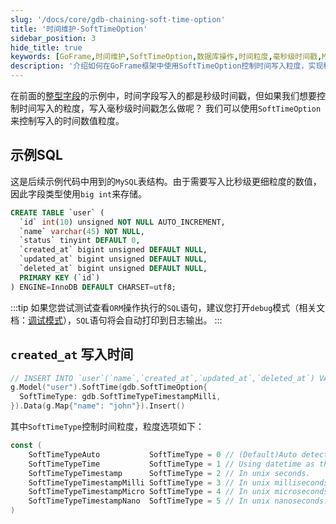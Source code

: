 ```yaml
---
slug: '/docs/core/gdb-chaining-soft-time-option'
title: '时间维护-SoftTimeOption'
sidebar_position: 3
hide_title: true
keywords: [GoFrame,时间维护,SoftTimeOption,数据库操作,时间粒度,毫秒级时间戳,MySQL表结构,ORM操作,时间字段,大整型存储]
description: '介绍如何在GoFrame框架中使用SoftTimeOption控制时间写入粒度，实现秒级到毫秒级的时间戳转换，并提供相关MySQL表结构和示例代码，帮助开发者灵活配置时间字段，支持多种时间粒度选项以满足不同项目需求，并通过ORM方法插入数据'
---
```



在前面的[整型字段](./时间维护-整型字段.md)的示例中，时间字段写入的都是秒级时间戳，但如果我们想要控制时间写入的粒度，写入毫秒级时间戳怎么做呢？
我们可以使用`SoftTimeOption`来控制写入的时间数值粒度。

## 示例SQL
这是后续示例代码中用到的`MySQL`表结构。由于需要写入比秒级更细粒度的数值，因此字段类型使用`big int`来存储。

```sql
CREATE TABLE `user` (
  `id` int(10) unsigned NOT NULL AUTO_INCREMENT,
  `name` varchar(45) NOT NULL,
  `status` tinyint DEFAULT 0,
  `created_at` bigint unsigned DEFAULT NULL,
  `updated_at` bigint unsigned DEFAULT NULL,
  `deleted_at` bigint unsigned DEFAULT NULL,
  PRIMARY KEY (`id`)
) ENGINE=InnoDB DEFAULT CHARSET=utf8;
```

:::tip
如果您尝试测试查看`ORM`操作执行的`SQL`语句，建议您打开`debug`模式（相关文档：[调试模式](../../ORM高级特性/ORM高级特性-调试模式.md)），`SQL`语句将会自动打印到日志输出。
:::

## `created_at` 写入时间

```go
// INSERT INTO `user`(`name`,`created_at`,`updated_at`,`deleted_at`) VALUES('john',1731484186556,1731484186556,0)
g.Model("user").SoftTime(gdb.SoftTimeOption{
  SoftTimeType: gdb.SoftTimeTypeTimestampMilli,
}).Data(g.Map{"name": "john"}).Insert()
```

其中`SoftTimeType`控制时间粒度，粒度选项如下：
```go
const (
    SoftTimeTypeAuto           SoftTimeType = 0 // (Default)Auto detect the field type by table field type.
    SoftTimeTypeTime           SoftTimeType = 1 // Using datetime as the field value.
    SoftTimeTypeTimestamp      SoftTimeType = 2 // In unix seconds.
    SoftTimeTypeTimestampMilli SoftTimeType = 3 // In unix milliseconds.
    SoftTimeTypeTimestampMicro SoftTimeType = 4 // In unix microseconds.
    SoftTimeTypeTimestampNano  SoftTimeType = 5 // In unix nanoseconds.
)
```
